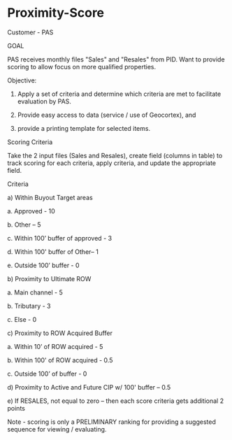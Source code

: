 # Proximity-Score
Customer - PAS

GOAL

PAS receives monthly files "Sales" and "Resales" from PID. Want to provide scoring to allow focus on more qualified properties.

Objective:

1) Apply a set of criteria and determine which criteria are met to facilitate evaluation by PAS.

2) Provide easy access to data (service / use of Geocortex), and 

3) provide a printing template for selected items.

Scoring Criteria

Take the 2 input files (Sales and Resales), create field (columns in table) to track scoring for each criteria, apply criteria, and update the appropriate field.

Criteria

a) Within Buyout Target areas

a.	Approved - 10

b.	Other – 5

c.	Within 100’ buffer of approved - 3

d.	Within 100' buffer of Other– 1

e.	Outside 100’ buffer - 0

b) Proximity to Ultimate ROW

a.	Main channel - 5

b.	Tributary - 3

c.	Else - 0

c) Proximity to ROW Acquired Buffer

a.	Within 10’ of ROW acquired - 5

b.	Within 100' of ROW acquired - 0.5

c.	Outside 100’ of buffer - 0

d) Proximity to Active and Future CIP w/ 100' buffer – 0.5 

e) If RESALES, not equal to zero – then each score criteria gets additional 2 points
                
Note - scoring is only a PRELIMINARY ranking for providing a suggested sequence for viewing / evaluating.


